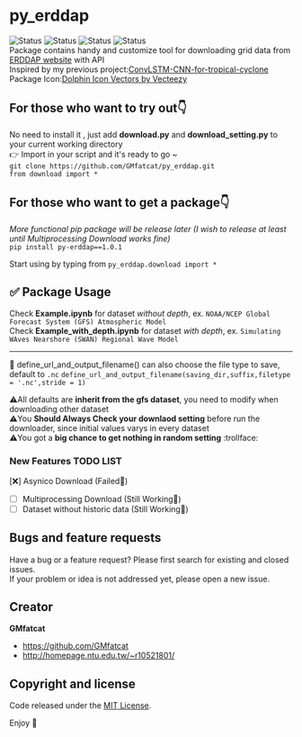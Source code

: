 # py_erddap
![Status](https://img.shields.io/badge/xarray-needed-brightgreen)
![Status](https://img.shields.io/badge/netCDF4-needed-brightgreen)
![Status](https://img.shields.io/badge/requests-needed-critical)
![Status](https://img.shields.io/badge/aiohttp-needed-brightgreen)  
Package contains handy and customize tool for downloading grid data from [ERDDAP website](https://pae-paha.pacioos.hawaii.edu/erddap/griddap) with API  
Inspired by my previous project:[ConvLSTM-CNN-for-tropical-cyclone](https://github.com/GMfatcat/ConvLSTM-CNN-for-tropical-cyclone)  
Package Icon:<a href="https://www.vecteezy.com/free-vector/dolphin-icon">Dolphin Icon Vectors by Vecteezy</a>

## For those who want to try out:point_down: ##  
No need to install it , just add **download.py** and **download_setting.py** to your current working directory  
:point_right: Import in your script and it's ready to go ~  
`
git clone https://github.com/GMfatcat/py_erddap.git
`  
`
from download import *
`

## For those who want to get a package:point_down: ##
*More functional pip package will be release later (I wish to release at least until Multiprocessing Download works fine)*  
`pip install py-erddap==1.0.1`

Start using by typing from `py_erddap.download import *`

## :white_check_mark: Package Usage ##
Check **Example.ipynb** for dataset *without depth*, ex. `NOAA/NCEP Global Forecast System (GFS) Atmospheric Model`  
Check **Example_with_depth.ipynb** for dataset *with depth*, ex. `Simulating WAves Nearshore (SWAN) Regional Wave Model`  

-------  

:orange_book: define_url_and_output_filename() can also choose the file type to save, default to `.nc` 
`define_url_and_output_filename(saving_dir,suffix,filetype = '.nc',stride = 1)`  

:warning:All defaults are **inherit from the gfs dataset**, you need to modify when downloading other dataset  
:warning:You **Should Always Check your downlaod setting** before run the downloader, since initial values varys in every dataset  
:warning:You got a **big chance to get nothing in random setting** :trollface:  

### New Features TODO LIST
[:x:] Asynico Download (Failed:bug:)
- [ ] Multiprocessing Download (Still Working:bicyclist:)
- [ ] Dataset without historic data (Still Working:bicyclist:)

## Bugs and feature requests

Have a bug or a feature request? Please first search for existing and closed issues.  
If your problem or idea is not addressed yet, please open a new issue.  


## Creator

**GMfatcat**

- <https://github.com/GMfatcat>
- <http://homepage.ntu.edu.tw/~r10521801/>


## Copyright and license

Code released under the [MIT License](https://reponame/blob/master/LICENSE).

Enjoy :metal:
